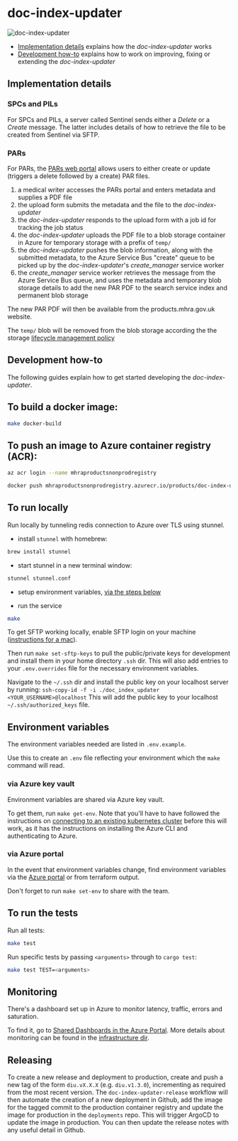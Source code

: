 # doc-index-updater

![doc-index-updater](https://github.com/MHRA/products/workflows/doc-index-updater-master/badge.svg)

- [Implementation details](#implementation-details) explains how the _doc-index-updater_ works
- [Development how-to](#development-how-to) explains how to work on improving, fixing or extending the _doc-index-updater_

## Implementation details

### SPCs and PILs

For SPCs and PILs, a server called Sentinel sends either a _Delete_ or a _Create_ message. The latter includes details of how to retrieve the file to be created from Sentinel via SFTP.

### PARs

For PARs, the [PARs web portal](../pars-upload) allows users to either create or update (triggers a delete followed by a create) PAR files.

1. a medical writer accesses the PARs portal and enters metadata and supplies a PDF file
2. the upload form submits the metadata and the file to the _doc-index-updater_
3. the _doc-index-updater_ responds to the upload form with a job id for tracking the job status
4. the _doc-index-updater_ uploads the PDF file to a blob storage container in Azure for temporary storage with a prefix of `temp/`
5. the _doc-index-updater_ pushes the blob information, along with the submitted metadata, to the Azure Service Bus "create" queue to be picked up by the _doc-index-updater_'s _create_manager_ service worker
6. the _create_manager_ service worker retrieves the message from the Azure Service Bus queue, and uses the metadata and temporary blob storage details to add the new PAR PDF to the search service index and permanent blob storage

The new PAR PDF will then be available from the products.mhra.gov.uk website.

The `temp/` blob will be removed from the blob storage according the the storage [lifecycle management policy](https://docs.microsoft.com/en-us/azure/storage/blobs/storage-lifecycle-management-concepts?tabs=azure-portal)

## Development how-to

The following guides explain how to get started developing the _doc-index-updater_.

## To build a docker image:

```sh
make docker-build
```

## To push an image to Azure container registry (ACR):

```sh
az acr login --name mhraproductsnonprodregistry

docker push mhraproductsnonprodregistry.azurecr.io/products/doc-index-updater
```

## To run locally

Run locally by tunneling redis connection to Azure over TLS using stunnel.

- install `stunnel` with homebrew:

```sh
brew install stunnel
```

- start stunnel in a new terminal window:

```sh
stunnel stunnel.conf
```

- setup environment variables, [via the steps below](#environment-variables)

- run the service

```sh
make
```

To get SFTP working locally, enable SFTP login on your machine ([instructions for a mac](https://www.maciverse.com/how-to-turn-on-your-macs-sftp.html)).

Then run `make set-sftp-keys` to pull the public/private keys for development and install them in your home directory `.ssh` dir. This will also add entries to your `.env.overrides` file for the necessary environment variables.

Navigate to the `~/.ssh` dir and install the public key on your localhost server by running:
`ssh-copy-id -f -i ./doc_index_updater <YOUR_USERNAME>@localhost`
This will add the public key to your localhost `~/.ssh/authorized_keys` file.

## Environment variables

The environment variables needed are listed in `.env.example`.

Use this to create an `.env` file reflecting your environment which the `make` command will read.

### via Azure key vault

Environment variables are shared via Azure key vault.

To get them, run `make get-env`.
Note that you'll have to have followed the instructions on [connecting to an existing kubernetes cluster](../../infrastructure/docs/kubernetes.md#connecting-to-a-kubernetes-cluster) before this will work,
as it has the instructions on installing the Azure CLI and authenticating to Azure.

### via Azure portal

In the event that environment variables change, find environment variables via the [Azure portal][azure portal] or from terraform output.

Don't forget to run `make set-env` to share with the team.

## To run the tests

Run all tests:

```sh
make test
```

Run specific tests by passing `<arguments>` through to `cargo test`:

```sh
make test TEST=<arguments>
```

[azure portal]: https://portal.azure.com/

## Monitoring

There's a dashboard set up in Azure to monitor latency, traffic, errors and saturation.

To find it, go to [Shared Dashboards in the Azure Portal](https://portal.azure.com/#blade/HubsExtension/BrowseResourceBlade/resourceType/Microsoft.Portal%2Fdashboards). More details about monitoring can be found in the [infrastructure dir](../../infrastructure/docs/monitoring.md).

## Releasing

To create a new release and deployment to production, create and push a new tag of the form `diu.vX.X.X` (e.g. `diu.v1.3.0`), incrementing as required from the most recent version. The `doc-index-updater-release` workflow will then automate the creation of a new deployment in Github, add the image for the tagged commit to the production container registry and update the image for production in the `deployments` repo. This will trigger ArgoCD to update the image in production. You can then update the release notes with any useful detail in Github.
